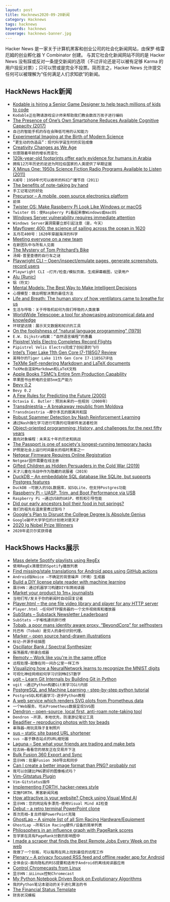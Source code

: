 ```yaml
---
layout: post
title: Hacknews2020-09-20新闻
category: Hacknews
tags: hacknews
keywords: hacknews
coverage: hacknews-banner.jpg
---
```


Hacker News 是一家关于计算机黑客和创业公司的社会化新闻网站，由保罗·格雷厄姆的创业孵化器 Y Combinator 创建。
与其它社会化新闻网站不同的是 Hacker News 没有踩或反对一条提交新闻的选项（不过评论还是可以被有足够 Karma 的用户投反对票）；只可以赞或是完全不投票。简而言之，Hacker News 允许提交任何可以被理解为“任何满足人们求知欲”的新闻。

## HackNews Hack新闻


- [Kodable is hiring a Senior Game Designer to help teach millions of kids to code](https://angel.co/company/kodable/jobs/925512-senior-game-designer)
- `Kodable正在聘请游戏设计师来帮助我们教会数百万孩子进行编码`
- [The Presence of One’s Own Smartphone Reduces Available Cognitive Capacity (2017)](https://www.journals.uchicago.edu/doi/abs/10.1086/691462?journalCode=jacr)
- `自己的智能手机的存在会降低可用的认知能力`
- [Experimental Imaging at the Birth of Modern Science](https://publicdomainreview.org/essay/more-lively-counterfaits)
- `“更生动的伪造品”：现代科学诞生时的实验成像`
- [Creativity Changes as We Age](https://thewalrus.ca/older-wiser-better-aging-artists-are-at-their-peak/)
- `创意随着年龄的增长而变化`
- [120k-year-old footprints offer early evidence for humans in Arabia](https://www.sciencemag.org/news/2020/09/these-120000-year-old-footprints-offer-early-evidence-humans-arabia)
- `拥有12万年历史的足迹为阿拉伯国家的人类提供了早期证据`
- [X Minus One: 1950s Science Fiction Radio Programs Available to Listen (2011)](https://archive.org/details/OTRR_X_Minus_One_Singles)
- `X减号：1950年代可以收听的科幻广播节目（2011）`
- [The benefits of note-taking by hand](https://www.bbc.com/worklife/article/20200910-the-benefits-of-note-taking-by-hand)
- `手工记笔记的好处`
- [Precursor – A mobile, open source electronics platform](https://www.bunniestudios.com/blog/?p=5921)
- `前体`
- [Twister OS: Make Raspberry Pi Look Like Windows or macOS](https://twisteros.com/index.html)
- `Twister OS：使Raspberry Pi看起来像Windows或macOS`
- [Windows Server vulnerability requires immediate attention](https://www.cisa.gov/blog/2020/09/18/windows-server-vulnerability-requires-immediate-attention)
- `Windows Server漏洞需要立即引起注意（是，今天）`
- [Mayflower 400: the science of sailing across the ocean in 1620](https://theconversation.com/mayflower-400-the-science-of-sailing-across-the-ocean-in-1620-144233)
- `五月花400号：1620年穿越海洋的科学`
- [Meeting everyone on a new team](https://www.annashipman.co.uk/jfdi/meeting-everyone.html)
- `在新团队中与所有人见面`
- [The Mystery of Tom Pritchard’s Bike](https://www.bicycling.com/culture/a33995147/tom-pritchard-bike-mystery/)
- `汤姆·普里查德的自行车之谜`
- [Playwright CLI – Open/inspect/emulate pages, generate screenshots, record users](https://github.com/microsoft/playwright-cli)
- `Playwright CLI –打开/检查/模拟页面，生成屏幕截图，记录用户`
- [Alu (Runic)](https://en.wikipedia.org/wiki/Alu_(runic))
- `铝（符文）`
- [Mental Models: The Best Way to Make Intelligent Decisions](https://fs.blog/mental-models/?)
- `心理模型：做出明智决策的最佳方法`
- [Life and Breath: The human story of how ventilators came to breathe for us](https://aeon.co/essays/the-human-story-of-how-ventilators-came-to-breathe-for-us)
- `生活与呼吸：关于呼吸机如何为我们呼吸的人类故事`
- [WorldWide Telescope: a tool for showcasing astronomical data and knowledge](http://worldwidetelescope.org/webclient/)
- `环球望远镜：展示天文数据和知识的工具`
- [On the foolishness of “natural language programming” (1979)](http://www.cs.utexas.edu/users/EWD/transcriptions/EWD06xx/EWD667.html)
- `E.W. Dijkstra档案：“自然语言编程”的愚蠢`
- [Pipistrel Velis Electro Completes Record Flights](https://www.avweb.com/aviation-news/pipistrel-velis-electro-completes-record-flights/)
- `Pipistrel Velis Electro完成了创纪录的飞行`
- [Intel’s Tiger Lake 11th Gen Core I7-1185G7 Review](https://www.anandtech.com/show/16084/intel-tiger-lake-review-deep-dive-core-11th-gen/)
- `英特尔的Tiger Lake 11th Gen Core I7-1185G7评估`
- [TeXMe Self-rendering Markdown and LaTeX documents](https://github.com/susam/texme)
- `TeXMe自渲染Markdown和LaTeX文档`
- [Apple Books TSMC’s Entire 5nm Production Capability](https://www.extremetech.com/computing/315186-apple-books-tsmcs-entire-5nm-production-capability)
- `苹果图书台积电的全部5nm生产能力`
- [Bevy 0.2](https://bevyengine.org/news/bevy-0-2/)
- `Bevy 0.2`
- [A Few Rules for Predicting the Future (2000)](https://web.archive.org/web/20150219020855/http://exittheapple.com/a-few-rules-for-predicting-the-future/)
- `Octavia E. Butler：预测未来的一些规则（2000年）`
- [Transdniestria – A breakaway republic from Moldova](https://www.nationalgeographic.com/photography/proof/2017/03/transinistria-moldova-republic-ukraine/?cmpid=org=ngp::mc=crm-email::src=ngp::cmp=editorial::add=SpecialEdition_Escape_20200917&rid=270AC37550F07188CAC5926E6E931E62)
- `Transdniestria –摩尔多瓦的脱离共和国`
- [Robust Spammer Detection by Nash Reinforcement Learning](https://github.com/YingtongDou/Nash-Detect)
- `通过Nash强化学习进行可靠的垃圾邮件发送者检测`
- [Object-oriented programming: History, and challenges for the next fifty years](https://www.sciencedirect.com/science/article/pii/S0890540113000795)
- `面向对象编程：未来五十年的历史和挑战`
- [The Passport is one of society's longest-running temporary hacks](https://www.duoflag.com/on-immigration-restrictions/)
- `护照是社会上运行时间最长的临时黑客之一`
- [Netgear Firmware Requires Online Registration](https://kb.netgear.com/000062364/GC108P-GC108PP-Firmware-Version-1-0-5-8)
- `Netgear固件需要在线注册`
- [Gifted Children as Hidden Persuaders in the Cold War (2019)](http://www.bbk.ac.uk/hiddenpersuaders/blog/gifted-children-as-hidden-persuaders-in-the-cold-war/)
- `天才儿童在冷战中作为隐藏的说服者（2019）`
- [DuckDB – An embeddable SQL database like SQLite, but supports Postgres features](https://duckdb.org/)
- `DuckDB –可嵌入的SQL数据库，如SQLite，但支持Postgres功能`
- [Raspberry Pi – UASP, Trim, and Boot Performance via USB](https://www.jeffgeerling.com/blog/2020/raspberry-pi-usb-boot-uasp-trim-and-performance)
- `Raspberry Pi –通过USB的UASP，修剪和引导性能`
- [Did our early ancestors boil their food in hot springs?](https://news.mit.edu/2020/early-human-hot-springs-food-0915)
- `我们的祖先在温泉里煮过饭吗？`
- [Google's Plan to Disrupt the College Degree Is Absolute Genius](https://www.inc.com/justin-bariso/google-career-certificates-plan-disrupt-college-degree-university-genius.html)
- `Google破坏大学学位的计划绝对是天才`
- [2020 Ig Nobel Prize Winners](https://www.improbable.com/ig-about/winners/)
- `2020年诺贝尔奖获得者`


## HackShows Hacks展示

- [ Mass delete Spotify playlists using RegEx](https://github.com/kabirvirji/spoticlean)
- `使用RegEx清理您的Spotify播放列表`
- [ Find missing/stale translations for Android apps using GitHub actions](https://github.com/ashutoshgngwr/noice)
- `Android版Noice –不确定的背景噪声（环境）生成器`
- [ Build a DIY license plate reader with machine learning](https://github.com/cortexlabs/cortex/tree/master/examples/tensorflow/license-plate-reader)
- `展示HN：通过机器学习构建DIY车牌阅读器`
- [ Market your product to 1m+ journalists](http://meansheep.com)
- `当他们写/发关于你的新闻时自动回复记者`
- [ Player.html – the one file video library and player for any HTTP server](https://github.com/pseudosavant/player.html)
- `Player.html –任何HTTP服务器的一个文件视频库和播放器`
- [ SubStats – Substack Newsletter Leaderboard](https://substats.actionably.com/)
- `SubStats –子堆栈通讯排行榜`
- [ Tobab, a poor mans identity aware proxy. “BeyondCorp” for selfhosters](https://github.com/gnur/tobab/)
- `托巴布（Tobab）是穷人的身份识别代理。`
- [ Marker – open source hand-drawn illustrations](https://usepastel.com/marker-illustrations)
- `标记–开源手绘插图`
- [ Oscillator Bank / Spectral Synthesizer](https://github.com/grz0zrg/fas)
- `振荡器库/频谱合成器`
- [ Remoty – Work like you're in the same office](https://remoty.dev)
- `远程处理–就像在同一间办公室一样工作`
- [ Visualizing how a NeuralNetwork learns to recognize the MNIST digits](https://zbendefy.github.io/neuralnet-web/index.html)
- `可视化神经网络如何学习识别MNIST数字`
- [ ugit – Learn Git Internals by Building Git in Python](https://www.leshenko.net/p/ugit/)
- `ugit –通过Python构建Git来学习Git内部`
- [ PostgreSQL and Machine Learning - step-by-step python tutorial](https://mljar.com/blog/postgresql-machine-learning/)
- `PostgreSQL和机器学习-逐步Python教程`
- [ A web service which renders SVG plots from Prometheus data](https://sr.ht/~sircmpwn/chartsrv/)
- `一个Web服务，可从Prometheus数据呈现SVG图`
- [ Dendron – open-source, local first, anti-roam note-taking tool](https://dendron.so)
- `Dendron –开源，本地优先，防漫游记笔记工具`
- [ Beadifier – reproducing photos with toy beads](https://www.beadifier.pro/)
- `串珠器–用玩具珠子复制照片`
- [ sus – static site based URL shortener](https://github.com/nkantar/sus)
- `sus –基于静态站点的URL缩短器`
- [ Laguna – See what your friends are trading and make bets](https://withlaguna.com/)
- `拉古纳–看看您的朋友正在交易并下注`
- [ Bulk Fusion 360 Export and Sync](https://github.com/aconz2/Fusion360Exporter)
- `显示HN：批量Fusion 360导出和同步`
- [ Can I create a better image format than PNG? probably not](https://github.com/victorqribeiro/compactImage)
- `我可以创建比PNG更好的图像格式吗？`
- [ Vim-Gitstatus Plugin](https://github.com/ElHacker/vim-gitstatus)
- `Vim-Gitstatus插件`
- [ Implementing FORTH, hacker-news style](https://github.com/skx/foth)
- `实施FORTH，黑客新闻风格`
- [ How attractive is your website? Check using Visual Mind AI](https://myraah.io/visualmind)
- `显示HN：您的网站有多漂亮–使用Visual Mind AI检查`
- [ Debut – a retro terminal PowerPoint clone](item?id=24526383)
- `首次亮相–复古终端PowerPoint克隆`
- [ GhostLap – A simple list of all Sim Racing Hardware/Equipment](https://www.ghostlap.co/)
- `GhostLap –所有Sim Racing硬件/设备的简单列表`
- [ Philosophers in an influence graph with PageRank scores](https://s4n0i.github.io/schoolofathens/)
- `哲学家在具有PageRank分数的影响图中`
- [ I made a scraper that finds the Best Remote Jobs Every Week on the web](https://blog.noicejobs.com/best-remote-jobs-in-the-world-between-sep-11-and-sep-18/)
- `我做了一个刮板，可以每周在网上找到最佳的远程工作`
- [ Plenary – A privacy focused RSS feed and offline reader app for Android](https://play.google.com/store/apps/details?id=com.spians.plenary)
- `全体会议–面向隐私的RSS提要和适用于Android的离线阅读器应用`
- [ Control Chromecasts from Linux](https://github.com/alexdelorenzo/chromecast_mpris)
- `显示HN：从Linux控制Chromecast`
- [ My Python Notebook Driven Book on Evolutionary Algorithms](https://datacrayon.com/posts/search-and-optimisation/practical-evolutionary-algorithms/preface/)
- `我的Python笔记本驱动的关于进化算法的书`
- [ The Financial Status Template](https://jordivillar.com/financial-status/)
- `财务状况模板`

